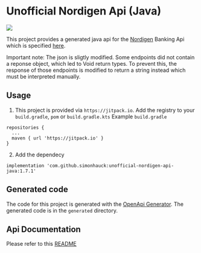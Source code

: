 # Unofficial Nordigen Api (Java)
[![](https://jitpack.io/v/simonhauck/unofficial-nordigen-api-java.svg)](https://jitpack.io/#simonhauck/unofficial-nordigen-api-java)


This project provides a generated java api for
the [Nordigen](https://nordigen.com/en/account_information_documenation/api-documention/overview/) Banking Api which is
specified [here](https://ob.nordigen.com/api/swagger.json).

Important note:
The json is sligtly modified. Some endpoints did not contain a reponse object, which led to Void return types. To prevent this, the response of those endpoints is modified to return a string instead which must be interpreted manually.

## Usage
1. This project is provided via `https://jitpack.io`. Add the registry to your `build.gradle`, `pom` or `build.gradle.kts`
Example `build.gradle`
````shell
repositories {
  ...
  maven { url 'https://jitpack.io' }
}
````
2. Add the dependecy
````shell
implementation 'com.github.simonhauck:unofficial-nordigen-api-java:1.7.1' 
````

## Generated code

The code for this project is generated with the [OpenApi Generator](https://github.com/OpenAPITools/openapi-generator).
The generated code is in the ``generated`` directory.

## Api Documentation

Please refer to
this [README](https://github.com/simonhauck/unofficial-nordigen-api-java/blob/master/generated/README.md)


